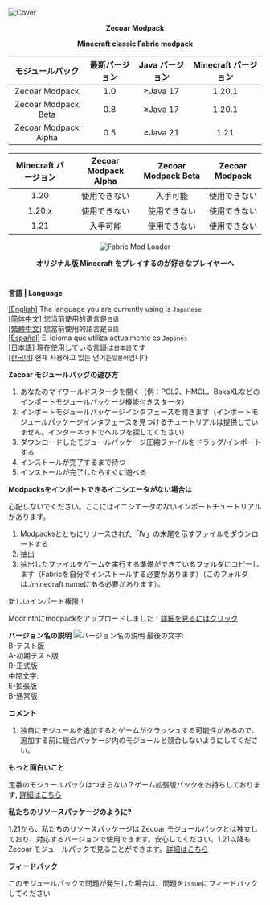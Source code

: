 ![Cover](https://github.com/ZfIxV/Zecoar-Modpack/blob/main/Zecoar%20Modpack%20-%20Header.png)
<div align="center">
  
**Zecoar Modpack**
                                  
**Minecraft classic Fabric modpack**

| モジュールパック | 最新バージョン | Java バージョン | Minecraft バージョン |
| :-: | :-: | :-: | :-: |
| Zecoar Modpack | 1.0 | ≥Java 17 | 1.20.1 |
| Zecoar Modpack Beta | 0.8 | ≥Java 17 | 1.20.1 |
| Zecoar Modpack Alpha | 0.5 | ≥Java 21 | 1.21 |

| Minecraft バージョン | Zecoar Modpack Alpha | Zecoar Modpack Beta | Zecoar Modpack |
| :-: | :-: | :-: | :-: |
| 1.20 | 使用できない | 入手可能 | 使用できない |
| 1.20.x | 使用できない | 使用できない | 使用できない |
| 1.21 | 入手可能 | 使用できない | 使用できない |

<p>
    <img src="https://img.shields.io/badge/Mod%20Loader-Fabric-dbd0b4?style=flat" alt="Fabric Mod Loader" />
</p>

</div>

<div align="center">

**オリジナル版 Minecraft をプレイするのが好きなプレイヤーへ**
  
</div>

#               

**言語 | Language**

[[English]](https://github.com/ZfIxV/Zecoar-Modpack/tree/main/README.md)   The language you are currently using is `Japanese`         
[[简体中文]](https://github.com/ZfIxV/Zecoar-Modpack/tree/main/README-SC.md)   您当前使用的语言是`日语`         
[[繁體中文]](https://github.com/ZfIxV/Zecoar-Modpack/tree/main/README-TC.md)   您當前使用的語言是`日語`         
[[Español]](https://github.com/ZfIxV/Zecoar-Modpack/tree/main/README-ES.md)   El idioma que utiliza actualmente es `Japonés`        
[[日本語]](https://github.com/ZfIxV/Zecoar-Modpack/tree/main/README-JP.md)   現在使用している言語は`日本語`です        
[[한국어]](https://github.com/ZfIxV/Zecoar-Modpack/tree/main/README-KO.md)   현재 사용하고 있는 언어는`일본어`입니다         

**Zecoar モジュールバッグの遊び方**

1. あなたのマイワールドスタータを開く（例：PCL2、HMCL、BakaXLなどのインポートモジュールパッケージ機能付きスタータ）
2. インポートモジュールパッケージインタフェースを開きます（インポートモジュールパッケージインタフェースを見つけるチュートリアルは提供していません。インターネットでヘルプを探してください）
3. ダウンロードしたモジュールパッケージ圧縮ファイルをドラッグ/インポートする
4. インストールが完了するまで待つ
5. インストールが完了したらすぐに遊べる

**Modpacksをインポートできるイニシエータがない場合は**

心配しないでください。ここにはイニシエータのないインポートチュートリアルがあります。

1. Modpacksとともにリリースされた「IV」の末尾を示すファイルをダウンロードする
2. 抽出
3. 抽出したファイルをゲームを実行する準備ができているフォルダにコピーします（Fabricを自分でインストールする必要があります）（このフォルダは./minecraft nameにある必要があります）。

新しいインポート権限！

Modrinthにmodpackをアップロードしました！[詳細を見るにはクリック](https://modrinth.com/modpack/zecoar-modpack)

**バージョン名の説明**
![バージョン名の説明](https://github.com/ZfIxV/Zecoar-Modpack/blob/main/EN.png)
最後の文字:                                 
B-テスト版          
A-初期テスト版                              
R-正式版                        
中間文字:                           
E-拡張版                                            
B-通常版                                              

**コメント**

1. <span id="ref1_en">独自にモジュールを追加するとゲームがクラッシュする可能性があるので、追加する前に統合パッケージ内のモジュールと競合しないようにしてください。</span>

**もっと面白いこと**

定番のモジュールパックはつまらない？ゲーム拡張版パックをお持ちしております, [詳細はこちら](https://github.com/ZfIxV/Zecoar-Modpack-EX/tree/main/README-JP.md)

**私たちのリソースパッケージのように?**

1.21から、私たちのリソースパッケージは Zecoar モジュールパックとは独立しており、対応するバージョンで使用できます。安心してください。1.21以降もZecoar モジュールパックで見ることができます。[詳細はこちら](https://github.com/ZfIxV/Zarba-Respack/tree/main/README-JP.md)

**フィードバック**

このモジュールパックで問題が発生した場合は、問題を`Issue`にフィードバックしてください

